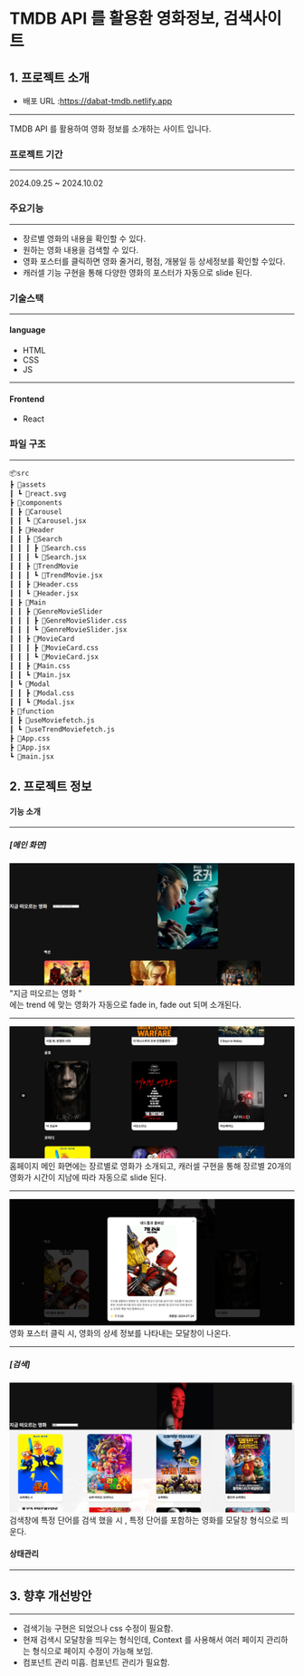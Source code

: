 # TMDB API 를 활용환 영화정보, 검색사이트

## 1. 프로젝트 소개

- 배포 URL :https://dabat-tmdb.netlify.app

---

TMDB API 를 활용하여 영화 정보를 소개하는 사이트 입니다.

### 프로젝트 기간

---

2024.09.25 ~ 2024.10.02

### 주요기능

---

- 장르별 영화의 내용을 확인할 수 있다.
- 원하는 영화 내용을 검색할 수 있다.
- 영화 포스터를 클릭하면 영화 줄거리, 평점, 개봉일 등 상세정보를 확인할 수있다.
- 캐러셀 기능 구현을 통해 다양한 영화의 포스터가 자동으로 slide 된다.

### 기술스택

---

#### language

- HTML
- CSS
- JS

---

#### Frontend

- React

### 파일 구조

---

```
📦src
┣ 📂assets
┃ ┗ 📜react.svg
┣ 📂components
┃ ┣ 📂Carousel
┃ ┃ ┗ 📜Carousel.jsx
┃ ┣ 📂Header
┃ ┃ ┣ 📂Search
┃ ┃ ┃ ┣ 📜Search.css
┃ ┃ ┃ ┗ 📜Search.jsx
┃ ┃ ┣ 📂TrendMovie
┃ ┃ ┃ ┗ 📜TrendMovie.jsx
┃ ┃ ┣ 📜Header.css
┃ ┃ ┗ 📜Header.jsx
┃ ┣ 📂Main
┃ ┃ ┣ 📂GenreMovieSlider
┃ ┃ ┃ ┣ 📜GenreMovieSlider.css
┃ ┃ ┃ ┗ 📜GenreMovieSlider.jsx
┃ ┃ ┣ 📂MovieCard
┃ ┃ ┃ ┣ 📜MovieCard.css
┃ ┃ ┃ ┗ 📜MovieCard.jsx
┃ ┃ ┣ 📜Main.css
┃ ┃ ┗ 📜Main.jsx
┃ ┗ 📂Modal
┃ ┃ ┣ 📜Modal.css
┃ ┃ ┗ 📜Modal.jsx
┣ 📂function
┃ ┣ 📜useMoviefetch.js
┃ ┗ 📜useTrendMoviefetch.js
┣ 📜App.css
┣ 📜App.jsx
┗ 📜main.jsx
```

## 2. 프로젝트 정보

#### 기능 소개

---

##### [메인 화면]

![alt text](image.png)
"지금 떠오르는 영화 "  
 에는 trend 에 맞는 영화가 자동으로 fade in, fade out 되며 소개된다.

---

![alt text](image-1.png)
홈페이지 메인 화면에는 장르별로 영화가 소개되고, 캐러셀 구현을 통해 장르별 20개의 영화가 시간이 지남에 따라 자동으로 slide 된다.

---

![alt text](image-2.png)
영화 포스터 클릭 시, 영화의 상세 정보를 나타내는 모달창이 나온다.

---

##### [검색]

![alt text](image-3.png)
검색창에 특정 단어를 검색 했을 시 , 특정 단어를 포함하는 영화를 모달창 형식으로 띄운다.

#### 상태관리

---

## 3. 향후 개선방안

---

- 검색기능 구현은 되었으나 css 수정이 필요함.
- 현재 검색시 모달창을 띄우는 형식인데, Context 를 사용해서 여러 페이지 관리하는 형식으로 페이지 수정이 가능해 보임.
- 컴포넌트 관리 미흡. 컴포넌트 관리가 필요함.
